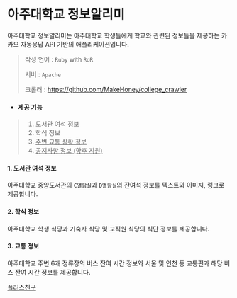 # 아주대학교 정보알리미

아주대학교 정보알리미는 아주대학교 학생들에게 학교와 관련된 정보들을 제공하는 카카오 자동응답 API 기반의 애플리케이션입니다.

> 작성 언어 : `Ruby` with `RoR`
>
> 서버 :  `Apache`
>
> 크롤러 : <https://github.com/MakeHoney/college_crawler>



- #### **제공 기능**

> 1. 도서관 여석 정보
> 2. 학식 정보
> 3. <u>주변 교통 상황 정보 </u>
> 4. <u>공지사항 정보 (향후 지원)</u>



#### 1. 도서관 여석 정보

아주대학교 중앙도서관의 `C열람실`과 `D열람실`의 잔여석 정보를 텍스트와 이미지, 링크로 제공합니다.



#### 2. 학식 정보

아주대학교 학생 식당과 기숙사 식당 및 교직원 식당의 식단 정보를 제공합니다.

#### 3. 교통 정보

아주대학교 주변 6개 정류장의 버스 잔여 시간 정보와 서울 및 인천 등 교통편과 해당 버스 잔여 시간 정보를 제공합니다.


[플러스친구](http://pf.kakao.com/_GxevxnC)

